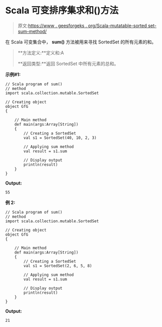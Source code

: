 # Scala 可变排序集求和()方法

> 原文:[https://www . geesforgeks . org/Scala-mutatable-sorted set-sum-method/](https://www.geeksforgeeks.org/scala-mutable-sortedset-sum-method/)

在 Scala 可变集合中， **sum()** 方法被用来寻找 SortedSet 的所有元素的和。

> **方法定义:**定义和:A
> 
> **返回类型:**返回 SortedSet 中所有元素的总和。

**示例#1:**

```
// Scala program of sum() 
// method 
import scala.collection.mutable.SortedSet  

// Creating object 
object GfG 
{ 

    // Main method 
    def main(args:Array[String]) 
    { 
        // Creating a SortedSet 
        val s1 = SortedSet(40, 10, 2, 3) 

        // Applying sum method 
        val result = s1.sum

        // Display output
        println(result)
    } 
} 
```

**Output:**

```
55

```

**例 2:**

```
// Scala program of sum() 
// method 
import scala.collection.mutable.SortedSet  

// Creating object 
object GfG 
{ 

    // Main method 
    def main(args:Array[String]) 
    { 
        // Creating a SortedSet 
        val s1 = SortedSet(2, 6, 5, 8) 

        // Applying sum method 
        val result = s1.sum

        // Display output
        println(result)
    } 
} 
```

**Output:**

```
21

```